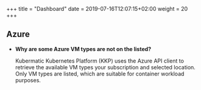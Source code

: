 +++
title = "Dashboard"
date = 2019-07-16T12:07:15+02:00
weight = 20
+++

## Azure

 - **Why are some Azure VM types are not on the listed?**

    Kubermatic Kubernetes Platform (KKP) uses the Azure API client to retrieve the available VM types your subscription and selected location. Only VM types are listed, which are suitable for container workload purposes.
